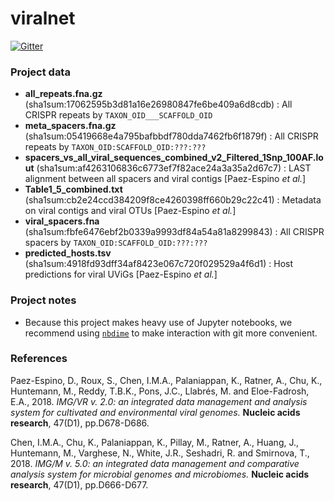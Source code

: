 # viralnet

[![Gitter](https://badges.gitter.im/viralnet/community.svg)](https://gitter.im/viralnet/community?utm_source=badge&utm_medium=badge&utm_campaign=pr-badge&utm_content=badge)

### Project data

* **all_repeats.fna.gz**                                                  (sha1sum:17062595b3d81a16e26980847fe6be409a6d8cdb) : All CRISPR repeats by `TAXON_OID___SCAFFOLD_OID`
* **meta_spacers.fna.gz**                                                 (sha1sum:05419668e4a795bafbbdf780dda7462fb6f1879f) : All CRISPR repeats by `TAXON_OID:SCAFFOLD_OID:???:???`
* **spacers_vs_all_viral_sequences_combined_v2_Filtered_1Snp_100AF.lout** (sha1sum:af4263106836c6773ef7f82ace24a3a35a2d67c7) : LAST alignment between all spacers and viral contigs [Paez-Espino *et al.*]
* **Table1_5_combined.txt**                                               (sha1sum:cb2e24ccd384209f8ce4260398ff660b29c22c41) : Metadata on viral contigs and viral OTUs [Paez-Espino *et al.*]
* **viral_spacers.fna**                                                   (sha1sum:fbfe6476ebf2b0339a9993df84a54a81a8299843) : All CRISPR spacers by `TAXON_OID:SCAFFOLD_OID:???:???`
* **predicted_hosts.tsv**                                                 (sha1sum:4918fd93dff34af8423e067c720f029529a4f6d1) : Host predictions for viral UViGs [Paez-Espino *et al.*]

### Project notes

* Because this project makes heavy use of Jupyter notebooks, we recommend using
  [`nbdime`](https://nbdime.readthedocs.io/en/stable/index.html) to make
  interaction with git more convenient.

### References

Paez-Espino, D., Roux, S., Chen, I.M.A., Palaniappan, K., Ratner, A., Chu, K., Huntemann, M., Reddy, T.B.K., Pons, J.C., Llabrés, M. and Eloe-Fadrosh, E.A., 2018. *IMG/VR v. 2.0: an integrated data management and analysis system for cultivated and environmental viral genomes.* **Nucleic acids research**, 47(D1), pp.D678-D686.

Chen, I.M.A., Chu, K., Palaniappan, K., Pillay, M., Ratner, A., Huang, J., Huntemann, M., Varghese, N., White, J.R., Seshadri, R. and Smirnova, T., 2018. *IMG/M v. 5.0: an integrated data management and comparative analysis system for microbial genomes and microbiomes.* **Nucleic acids research**, 47(D1), pp.D666-D677.
